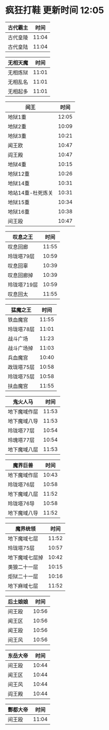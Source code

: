 # 疯狂打鞋 更新时间 12:05

| 古代霸主   | 时间    |
|--------|-------|
| 古代皇陵 | 11:04 |
| 古代皇陆 | 11:04 |

| 无相天魔   | 时间    |
|--------|-------|
| 无相炼狱 | 11:01 |
| 无相乱名 | 11:01 |
| 无相起多 | 11:01 |

| 间王   | 时间    |
|--------|-------|
| 地狱1重 | 12:05 |
| 地狱2重 | 10:09 |
| 地狱3重 | 10:21 |
| 闻王欧 | 10:47 |
| 阎王殿 | 10:47 |
| 地狱4重 | 10:15 |
| 地狱12重 | 10:26 |
| 地狱14重 | 10:31 |
| 地站14重-杜死炼关 | 10:31 |
| 地狱15重 | 10:34 |
| 地狱16重 | 10:38 |
| 间王殴 | 10:47 |

| 叹息之王   | 时间    |
|--------|-------|
| 叹息回廊 | 11:55 |
| 玲珑塔79层 | 10:59 |
| 叹息回辜 | 10:39 |
| 叹息回廊掉 | 10:39 |
| 玲珑塔719层 | 10:59 |
| 叹息回太 | 11:55 |

| 猛魔之王   | 时间    |
|--------|-------|
| 铁血魔宫 | 11:55 |
| 玲珑塔78层 | 11:01 |
| 战斗广场 | 11:23 |
| 战斗广场掉 | 11:03 |
| 兵血魔宫 | 10:40 |
| 政珑塔75层 | 10:58 |
| 玲珑塔75层 | 10:58 |
| 扶血魔宫 | 11:55 |

| 鬼火人马   | 时间    |
|--------|-------|
| 地下魔域作层 | 11:53 |
| 地下魔域八导 | 11:53 |
| 玲珑塔77层 | 10:54 |
| 玲瑰塔77层 | 10:54 |
| 地下魔域八层 | 11:53 |

| 魔界巨兽   | 时间    |
|--------|-------|
| 地下魔域作层 | 10:43 |
| 玲珑塔76层 | 10:58 |
| 地下魔域八层 | 11:52 |
| 玲珑塔76导 | 10:58 |
| 地下魔域八导 | 11:52 |

| 魔界统领   | 时间    |
|--------|-------|
| 地下魔域七层 | 11:52 |
| 玲珑塔75层 | 10:57 |
| 地下魔域七层掉 | 10:42 |
| 类狼二十一层 | 10:15 |
| 炬狱二十一层 | 10:16 |
| 地下麻域七层 | 11:52 |

| 后土娘娘   | 时间    |
|--------|-------|
| 间王殴 | 10:56 |
| 闻王区 | 10:56 |
| 闻王殴 | 10:56 |
| 间王风 | 10:56 |

| 东岳大帝   | 时间    |
|--------|-------|
| 间王殴 | 10:44 |
| 闻王区 | 10:44 |
| 间王风 | 10:44 |
| 阎王殿 | 10:44 |

| 酆都大帝   | 时间    |
|--------|-------|
| 间王殴 | 11:04 |